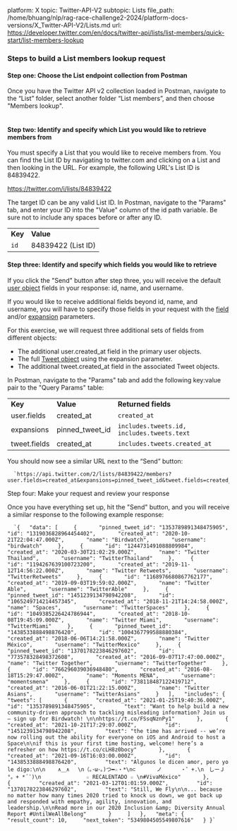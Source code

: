 platform: X
topic: Twitter-API-V2
subtopic: Lists
file_path: /home/bhuang/nlp/rag-race-challenge2-2024/platform-docs-versions/X_Twitter-API-V2/Lists.md
url: https://developer.twitter.com/en/docs/twitter-api/lists/list-members/quick-start/list-members-lookup


### Steps to build a List members lookup request

#### Step one: Choose the List endpoint collection from Postman

Once you have the Twitter API v2 collection loaded in Postman, navigate to the “List” folder, select another folder “List members”, and then choose "Members lookup".  
 

#### Step two: Identify and specify which List you would like to retrieve members from

You must specify a List that you would like to receive members from. You can find the List ID by navigating to twitter.com and clicking on a List and then looking in the URL. For example, the following URL's List ID is 84839422.

https://twitter.com/i/lists/84839422

The target ID can be any valid List ID. In Postman, navigate to the "Params" tab, and enter your ID into the "Value" column of the id path variable. Be sure not to include any spaces before or after any ID.

|     |     |
| --- | --- |
| **Key** | **Value** |
| `id` | 84839422 (List ID) |

#### Step three: Identify and specify which fields you would like to retrieve

If you click the "Send" button after step three, you will receive the default [user object](https://developer.twitter.com/en/docs/twitter-api/data-dictionary/object-model/user) fields in your response: id, name, and username.

If you would like to receive additional fields beyond id, name, and username, you will have to specify those fields in your request with the [field](https://developer.twitter.com/content/developer-twitter/en/docs/twitter-api/data-dictionary/introduction/fields) and/or [expansion](https://developer.twitter.com/en/docs/twitter-api/data-dictionary/introduction/expansions) parameters.

For this exercise, we will request three additional sets of fields from different objects:

* The additional user.created\_at field in the primary user objects.
* The full [Tweet object](https://developer.twitter.com/en/docs/twitter-api/data-dictionary/object-model/tweet) using the expansion parameter.
* The additional tweet.created\_at field in the associated Tweet objects.

In Postman, navigate to the "Params" tab and add the following key:value pair to the "Query Params" table:

|     |     |     |
| --- | --- | --- |
| **Key** | **Value** | **Returned fields** |
| user.fields | created\_at | `created_at` |
| expansions | pinned\_tweet\_id | `includes.tweets.id,   includes.tweets.text   ` |
| tweet.fields | created\_at | `includes.tweets.created_at` |

You should now see a similar URL next to the “Send” button:

      `https://api.twitter.com/2/lists/84839422/members?user.fields=created_at&expansions=pinned_tweet_id&tweet.fields=created_at`
    

Step four: Make your request and review your response  

Once you have everything set up, hit the "Send" button, and you will receive a similar response to the following example response:

      `{   "data": [     {       "pinned_tweet_id": "1353789891348475905",       "id": "1319036828964454402",       "created_at": "2020-10-21T22:04:47.000Z",       "name": "Birdwatch",       "username": "birdwatch"     },     {       "id": "1244731491088809984",       "created_at": "2020-03-30T21:02:29.000Z",       "name": "Twitter Thailand",       "username": "TwitterThailand"     },     {       "id": "1194267639100723200",       "created_at": "2019-11-12T14:56:22.000Z",       "name": "Twitter Retweets",       "username": "TwitterRetweets"     },     {       "id": "1168976680867762177",       "created_at": "2019-09-03T19:59:02.000Z",       "name": "Twitter Able",       "username": "TwitterAble"     },     {       "pinned_tweet_id": "1451239134798942208",       "id": "1065249714214457345",       "created_at": "2018-11-21T14:24:58.000Z",       "name": "Spaces",       "username": "TwitterSpaces"     },     {       "id": "1049385226424786944",       "created_at": "2018-10-08T19:45:09.000Z",       "name": "Twitter Miami",       "username": "TwitterMiami"     },     {       "pinned_tweet_id": "1438533888498876420",       "id": "1004367799588880384",       "created_at": "2018-06-06T14:21:58.000Z",       "name": "Twitter México",       "username": "TwitterMexico"     },     {       "pinned_tweet_id": "1370178223846297602",       "id": "773578328498372608",       "created_at": "2016-09-07T17:47:00.000Z",       "name": "Twitter Together",       "username": "TwitterTogether"     },     {       "id": "766296039036948480",       "created_at": "2016-08-18T15:29:47.000Z",       "name": "Moments MENA",       "username": "momentsmena"     },     {       "id": "738118487122419712",       "created_at": "2016-06-01T21:22:15.000Z",       "name": "Twitter Asians",       "username": "TwitterAsians"     }   ],   "includes": {     "tweets": [       {         "created_at": "2021-01-25T19:40:36.000Z",         "id": "1353789891348475905",         "text": "Want to help build a new community-driven approach to tackling misleading information? Join us — sign up for Birdwatch! \n\nhttps://t.co/FSsqNznPy1"       },       {         "created_at": "2021-10-21T17:29:07.000Z",         "id": "1451239134798942208",         "text": "the time has arrived -- we’re now rolling out the ability for everyone on iOS and Android to host a Space\n\nif this is your first time hosting, welcome! here’s a refresher on how https://t.co/cLH8z0bocy"       },       {         "created_at": "2021-09-16T16:03:00.000Z",         "id": "1438533888498876420",         "text": "Algunos le dicen amor, pero yo le digo:\n\n‌    ∧＿∧　 \n（｡･ω･｡)つ━☆・*\n⊂     　ノ 　　　・゜+.\n　しーＪ　　　°。+ *´¨)\n　　　　　 　　　☆ RECALENTADO ☆ \n#VivaMéxico"       },       {         "created_at": "2021-03-12T01:01:59.000Z",         "id": "1370178223846297602",         "text": "Still, We Fly\n\n... because no matter how many times 2020 tried to knock us down, we got back up and responded with empathy, agility, innovation, and leadership.\n\nRead more in our 2020 Inclusion &amp; Diversity Annual Report #UntilWeAllBelong"       }     ]   },   "meta": {     "result_count": 10,     "next_token": "5349804505549807616"   } }`